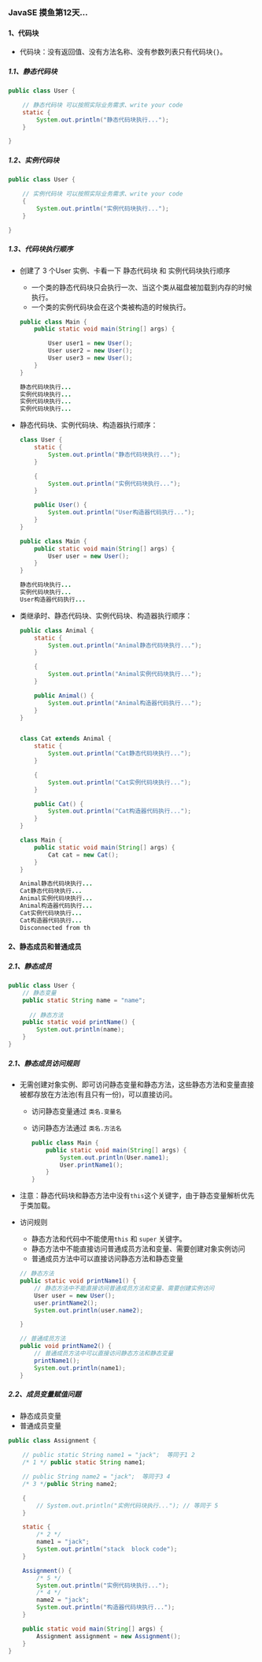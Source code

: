 ### JavaSE 摸鱼第12天...
#### 1、代码块

+ 代码块：没有返回值、没有方法名称、没有参数列表只有代码块`{}`。

##### 1.1、静态代码块

```java
public class User {

    // 静态代码块 可以按照实际业务需求、write your code 
    static {
        System.out.println("静态代码块执行...");
    }

}
```



##### 1.2、实例代码块

```java
public class User {

    // 实例代码块 可以按照实际业务需求、write your code 
    {
        System.out.println("实例代码块执行...");
    }

}
```



##### 1.3、代码块执行顺序

+ 创建了 3 个User 实例、卡看一下 静态代码块 和  实例代码块执行顺序

  + 一个类的静态代码块只会执行一次、当这个类从磁盘被加载到内存的时候执行。
  + 一个类的实例代码块会在这个类被构造的时候执行。

  ```java
  public class Main {
      public static void main(String[] args) {
  
          User user1 = new User();
          User user2 = new User();
          User user3 = new User();
      }
  }
  
  静态代码块执行...
  实例代码块执行...
  实例代码块执行...
  实例代码块执行...
  ```

+ 静态代码块、实例代码块、构造器执行顺序：

  ```java
  class User {
      static {
          System.out.println("静态代码块执行...");
      }
  
      {
          System.out.println("实例代码块执行...");
      }
  
      public User() {
          System.out.println("User构造器代码执行...");
      }
  }
  ```

  ```java
  public class Main {
      public static void main(String[] args) {
          User user = new User();
      }
  }
  
  静态代码块执行...
  实例代码块执行...
  User构造器代码执行...
  ```



+ 类继承时、静态代码块、实例代码块、构造器执行顺序：

  ```java
  public class Animal {
      static {
          System.out.println("Animal静态代码块执行...");
      }
  
      {
          System.out.println("Animal实例代码块执行...");
      }
  
      public Animal() {
          System.out.println("Animal构造器代码执行...");
      }
  }
  
  
  class Cat extends Animal {
      static {
          System.out.println("Cat静态代码块执行...");
      }
  
      {
          System.out.println("Cat实例代码块执行...");
      }
  
      public Cat() {
          System.out.println("Cat构造器代码执行...");
      }
  }
  ```

  ```java
  class Main {
      public static void main(String[] args) {
          Cat cat = new Cat();
      }
  }
  
  Animal静态代码块执行...
  Cat静态代码块执行...
  Animal实例代码块执行...
  Animal构造器代码执行...
  Cat实例代码块执行...
  Cat构造器代码执行...
  Disconnected from th
  ```

  

#### 2、静态成员和普通成员

##### 2.1、静态成员

```java
public class User {
    // 静态变量
    public static String name = "name";
   
      // 静态方法
    public static void printName() {
        System.out.println(name);
    }
}
```

##### 2.1、静态成员访问规则

+ 无需创建对象实例、即可访问静态变量和静态方法，这些静态方法和变量直接被都存放在方法池(有且只有一份)，可以直接访问。

  + 访问静态变量通过 `类名.变量名`

  + 访问静态方法通过 `类名.方法名`

    ```java
    public class Main {
        public static void main(String[] args) {
            System.out.println(User.name1);
            User.printName1();
        }
    }
    
    ```

+ 注意：静态代码块和静态方法中没有`this`这个关键字，由于静态变量解析优先于类加载。

+ 访问规则

  + 静态方法和代码中不能使用`this` 和 `super` 关键字。
  +  静态方法中不能直接访问普通成员方法和变量、需要创建对象实例访问
  + 普通成员方法中可以直接访问静态方法和静态变量

  ```java
  // 静态方法
  public static void printName1() {
      // 静态方法中不能直接访问普通成员方法和变量、需要创建实例访问
      User user = new User();
      user.printName2();
      System.out.println(user.name2);
  
  }
  
  // 普通成员方法
  public void printName2() {
      // 普通成员方法中可以直接访问静态方法和静态变量
      printName1();
      System.out.println(name1);
  }
  ```

##### 2.2、成员变量赋值问题

+ 静态成员变量
+ 普通成员变量

```java
public class Assignment {
    
    // public static String name1 = "jack";  等同于1 2
    /* 1 */ public static String name1;

    // public String name2 = "jack";  等同于3 4
    /* 3 */public String name2;

    {
        // System.out.println("实例代码块执行..."); // 等同于 5
    }

    static {
        /* 2 */
        name1 = "jack";
        System.out.println("stack  block code");
    }

    Assignment() {
        /* 5 */
        System.out.println("实例代码块执行...");
        /* 4 */
        name2 = "jack";
        System.out.println("构造器代码块执行...");
    }

    public static void main(String[] args) {
        Assignment assignment = new Assignment();
    }
}

```

